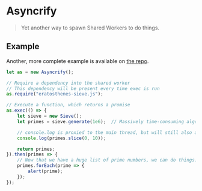 # Asyncrify
> Yet another way to spawn Shared Workers to do things.

## Example
Another, more complete example is available on [the repo](https://github.com/ScottKaye/asyncrify/tree/master/example).

```js
let as = new Asyncrify();

// Require a dependency into the shared worker
// This dependency will be present every time exec is run
as.require("eratosthenes-sieve.js");

// Execute a function, which returns a promise
as.exec(() => {
	let sieve = new Sieve();
	let primes = sieve.generate(1e6);  // Massively time-consuming algorithm goes here

	// console.log is proxied to the main thread, but will still also appear in any worker inspectors such as those found in chrome://inspect
	console.log(primes.slice(0, 10));

	return primes;
}).then(primes => {
	// Now that we have a huge list of prime numbers, we can do things.
	primes.forEach(prime => {
		alert(prime);
	});
});
```